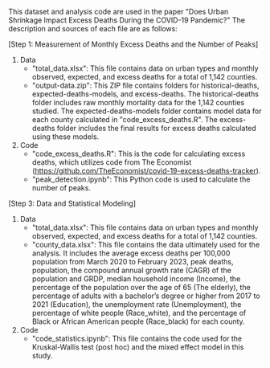 This dataset and analysis code are used in the paper "Does Urban Shrinkage Impact Excess Deaths During the COVID-19 Pandemic?" The description and sources of each file are as follows:

[Step 1: Measurement of Monthly Excess Deaths and the Number of Peaks]

1. Data
	- "total_data.xlsx": This file contains data on urban types and monthly observed, expected, and excess deaths for a total of 1,142 counties.
	- "output-data.zip": This ZIP file contains folders for historical-deaths, expected-deaths-models, and excess-deaths. The historical-deaths folder includes raw monthly mortality data for the 1,142 counties studied. The expected-deaths-models folder contains model data for each county calculated in "code_excess_deaths.R". The excess-deaths folder includes the final results for excess deaths calculated using these models.
2. Code
	- "code_excess_deaths.R": This is the code for calculating excess deaths, which utilizes code from The Economist (https://github.com/TheEconomist/covid-19-excess-deaths-tracker).
	- "peak_detection.ipynb": This Python code is used to calculate the number of peaks.


[Step 3: Data and Statistical Modeling]

1. Data
	- "total_data.xlsx": This file contains data on urban types and monthly observed, expected, and excess deaths for a total of 1,142 counties.
	- "county_data.xlsx": This file contains the data ultimately used for the analysis. It includes the average excess deaths per 100,000 population from March 2020 to February 2023, peak deaths, population, the compound annual growth rate (CAGR) of the population and GRDP, median household income (Income), the percentage of the population over the age of 65 (The elderly), the percentage of adults with a bachelor’s degree or higher from 2017 to 2021 (Education), the unemployment rate (Unemployment), the percentage of white people (Race_white), and the percentage of Black or African American people (Race_black) for each county.
2. Code
	- "code_statistics.ipynb": This file contains the code used for the Kruskal-Wallis test (post hoc) and the mixed effect model in this study.
